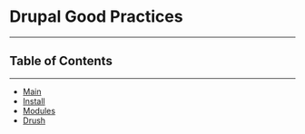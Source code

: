 # Drupal Good Practices
* * *

## Table of Contents
* * *

- [Main](docs/MAIN.md)
- [Install](docs/INSTALL.md)
- [Modules](docs/MODULES.md)
- [Drush](docs/DRUSH.md)
